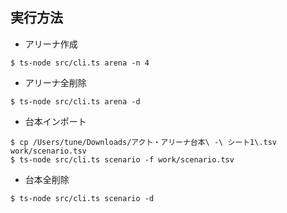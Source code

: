 ## 実行方法

* アリーナ作成

```
$ ts-node src/cli.ts arena -n 4
```

* アリーナ全削除

```
$ ts-node src/cli.ts arena -d
```

* 台本インポート

```
$ cp /Users/tune/Downloads/アクト・アリーナ台本\ -\ シート1\.tsv  work/scenario.tsv
$ ts-node src/cli.ts scenario -f work/scenario.tsv
```

* 台本全削除

```
$ ts-node src/cli.ts scenario -d
```